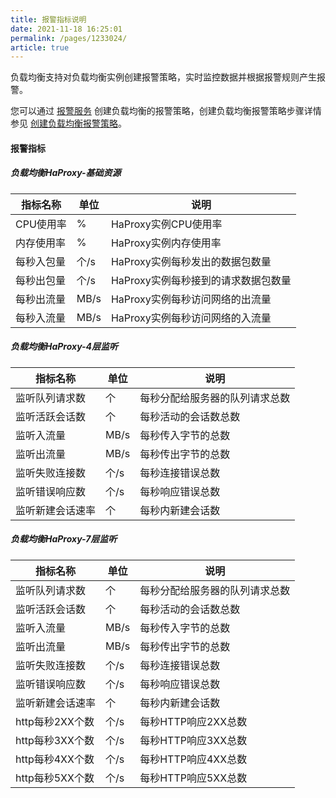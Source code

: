 ```yaml
---
title: 报警指标说明    
date: 2021-11-18 16:25:01
permalink: /pages/1233024/
article: true
---
```



负载均衡支持对负载均衡实例创建报警策略，实时监控数据并根据报警规则产生报警。

您可以通过 [报警服务](https://console.capitalonline.net/alarm) 创建负载均衡的报警策略，创建负载均衡报警策略步骤详情参见 [创建负载均衡报警策略](../../04.操作指南/03.监控报警/02.创建负载均衡报警策略.md)。

#### 报警指标

##### 负载均衡HaProxy-基础资源

| 指标名称   | 单位 | 说明                                |
| ---------- | ---- | ----------------------------------- |
| CPU使用率  | %    | HaProxy实例CPU使用率                |
| 内存使用率 | %    | HaProxy实例内存使用率               |
| 每秒入包量 | 个/s | HaProxy实例每秒发出的数据包数量     |
| 每秒出包量 | 个/s | HaProxy实例每秒接到的请求数据包数量 |
| 每秒出流量 | MB/s | HaProxy实例每秒访问网络的出流量     |
| 每秒入流量 | MB/s | HaProxy实例每秒访问网络的入流量     |

##### 负载均衡HaProxy-4层监听

| 指标名称         | 单位 | 说明                           |
| ---------------- | ---- | ------------------------------ |
| 监听队列请求数   | 个   | 每秒分配给服务器的队列请求总数 |
| 监听活跃会话数   | 个   | 每秒活动的会话数总数           |
| 监听入流量       | MB/s | 每秒传入字节的总数             |
| 监听出流量       | MB/s | 每秒传出字节的总数             |
| 监听失败连接数   | 个/s | 每秒连接错误总数               |
| 监听错误响应数   | 个/s | 每秒响应错误总数               |
| 监听新建会话速率 | 个   | 每秒内新建会话数               |

##### 负载均衡HaProxy-7层监听

| 指标名称         | 单位 | 说明                           |
| ---------------- | ---- | ------------------------------ |
| 监听队列请求数   | 个   | 每秒分配给服务器的队列请求总数 |
| 监听活跃会话数   | 个   | 每秒活动的会话数总数           |
| 监听入流量       | MB/s | 每秒传入字节的总数             |
| 监听出流量       | MB/s | 每秒传出字节的总数             |
| 监听失败连接数   | 个/s | 每秒连接错误总数               |
| 监听错误响应数   | 个/s | 每秒响应错误总数               |
| 监听新建会话速率 | 个   | 每秒内新建会话数               |
| http每秒2XX个数  | 个/s | 每秒HTTP响应2XX总数            |
| http每秒3XX个数  | 个/s | 每秒HTTP响应3XX总数            |
| http每秒4XX个数  | 个/s | 每秒HTTP响应4XX总数            |
| http每秒5XX个数  | 个/s | 每秒HTTP响应5XX总数            |
